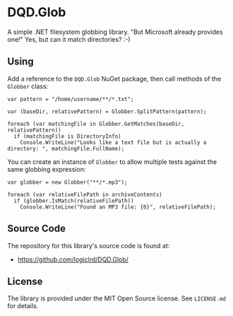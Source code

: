 # DQD.Glob

A simple .NET filesystem globbing library. "But Microsoft already provides one!" Yes, but can it match directories? :-)

## Using

Add a reference to the `DQD.Glob` NuGet package, then call methods of the `Globber` class:

```
var pattern = "/home/username/**/*.txt";

var (baseDir, relativePattern) = Globber.SplitPattern(pattern);

foreach (var matchingFile in Globber.GetMatches(baseDir, relativePattern))
  if (matchingFile is DirectoryInfo)
    Console.WriteLine("Looks like a text file but is actually a directory: ", matchingFile.FullName);
```

You can create an instance of `Globber` to allow multiple tests against the same globbing expression:

```
var globber = new Globber("**/*.mp3");

foreach (var relativeFilePath in archiveContents)
  if (globber.IsMatch(relativeFilePath))
    Console.WriteLine("Found an MP3 file: {0}", relativeFilePath);
```

## Source Code

The repository for this library's source code is found at:

* https://github.com/logiclrd/DQD.Glob/

## License

The library is provided under the MIT Open Source license. See `LICENSE.md` for details.
